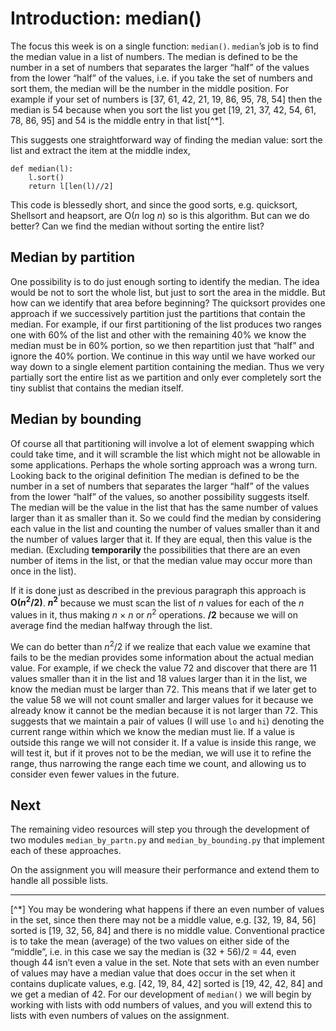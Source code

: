 # Introduction: median()

The focus this week is on a single function: `median()`. `median`’s job
is to find the median value in a list of numbers. The median is defined
to be the number in a set of numbers that separates the larger “half”
of the values from the lower “half” of the values, i.e. if you take
the set of numbers and sort them, the median will be the number in the
middle position. For example if your set of numbers is [37, 61, 42, 21,
19, 86, 95, 78, 54] then the median is 54 because when you sort the
list you get [19, 21, 37, 42, 54, 61, 78, 86, 95] and 54 is the middle
entry in that list[^*].

This suggests one straightforward way of finding the median value: sort
the list and extract the item at the middle index,

     
    def median(l):
        l.sort()
        return l[len(l)//2]

This code is blessedly short, and since the good sorts, e.g. quicksort,
Shellsort and heapsort, are O(_n_ log _n_) so is this algorithm. But can
we do better? Can we find the median without sorting the entire list?

## Median by partition

One possibility is to do just enough sorting to identify the median. The
idea would be not to sort the whole list, but just to sort the area in
the middle. But how can we identify that area before beginning? The
quicksort provides one approach if we successively partition just the
partitions that contain the median. For example, if our first
partitioning of the list produces two ranges one with 60% of the list
and other with the remaining 40% we know the median must be in 60%
portion, so we then repartition just that “half” and ignore the 40%
portion. We continue in this way until we have worked our way down to a
single element partition containing the median. Thus we very partially
sort the entire list as we partition and only ever completely sort the
tiny sublist that contains the median itself.

## Median by bounding

Of course all that partitioning will involve a lot of element swapping
which could take time, and it will scramble the list which might not be
allowable in some applications. Perhaps the whole sorting approach was a
wrong turn. Looking back to the original definition The median is
defined to be the number in a set of numbers that separates the larger
“half” of the values from the lower “half” of the values, so another
possibility suggests itself. The median will be the value in the list
that has the same number of values larger than it as smaller than it. So
we could find the median by considering each value in the list and
counting the number of values smaller than it and the number of values
larger that it. If they are equal, then this value is the median.
(Excluding **temporarily** the possibilities that there are an even
number of items in the list, or that the median value may occur more
than once in the list).

If it is done just as described in the previous paragraph this approach
is **O(_n_<sup>2</sup>/2)**. **_n_<sup>2</sup>** because we must scan the list of _n_
values for each of the _n_ values in it, thus making _n_ &times; _n_ or _n_<sup>2</sup>
operations. **/2** because we will on average find the median halfway
through the list.

We can do better than _n_<sup>2</sup>/2 if we realize that each value we examine
that fails to be the median provides some information about the actual
median value. For example, if we check the value 72 and discover that
there are 11 values smaller than it in the list and 18 values larger
than it in the list, we know the median must be larger than 72. This
means that if we later get to the value 58 we will not count smaller and
larger values for it because we already know it cannot be the median
because it is not larger than 72. This suggests that we maintain a pair
of values (I will use `lo` and `hi`) denoting the current range within
which we know the median must lie. If a value is outside this range we
will not consider it. If a value is inside this range, we will test it,
but if it proves not to be the median, we will use it to refine the
range, thus narrowing the range each time we count, and allowing us to
consider even fewer values in the future.

## Next

The remaining video resources will step you through the development of
two modules `median_by_partn.py` and `median_by_bounding.py` that
implement each of these approaches.

On the assignment you will measure their performance and extend them to
handle all possible lists.

------------------------------------------------------------------------

[^*] You may be wondering what happens if there an even number of values
in the set, since then there may not be a middle value, e.g. [32, 19,
84, 56] sorted is [19, 32, 56, 84] and there is no middle value.
Conventional practice is to take the mean (average) of the two values on
either side of the “middle”, i.e. in this case we say the median is
(32 + 56)/2 = 44, even though 44 isn’t even a value in the set. Note
that sets with an even number of values may have a median value that
does occur in the set when it contains duplicate values, e.g. [42, 19,
84, 42] sorted is [19, 42, 42, 84] and we get a median of 42. For our
development of `median()` we will begin by working with lists with odd
numbers of values, and you will extend this to lists with even numbers
of values on the assignment.
